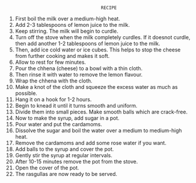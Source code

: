                                         RECIPE

1. First boil the milk over a medium-high heat.
2. Add 2-3 tablespoons of lemon juice to the milk.
3. Keep stirring. The milk will begin to curdle. 
4. Turn off the stove when the milk completely curdles. If it doesnot curdle, then add another 1-2 tablespoons of lemon juice to the milk.
5. Then, add ice cold water or ice cubes. This helps to stop the cheese from further cooking and makes it soft.
6. Allow to rest for few minutes.
7. Pour the chhena (cheese) to a bowl with a thin cloth. 
8. Then rinse it with water to remove the lemon flavour.
9. Wrap the chhena with the cloth.
10. Make a knot of the cloth and squeeze the excess water as much as possible.
11. Hang it on a hook for 1-2 hours.
12. Begin to knead it until it turns smooth and uniform.
13. Divide them into small pieces. Make smooth balls which are crack-free.
14. Now to make the syrup, add sugar in a pot.
15. Pour water and put the cardamoms.
16. Dissolve the sugar and boil the water over a medium to medium-high heat.
17. Remove the cardamoms and add some rose water if you want.                             
18. Add balls to the syrup and cover the pot.
19. Gently stir the syrup at regular intervals.
20. After 10-15 minutes remove the pot from the stove.
21. Open the cover of the pot.
22. The rasgullas are now ready to be served. 